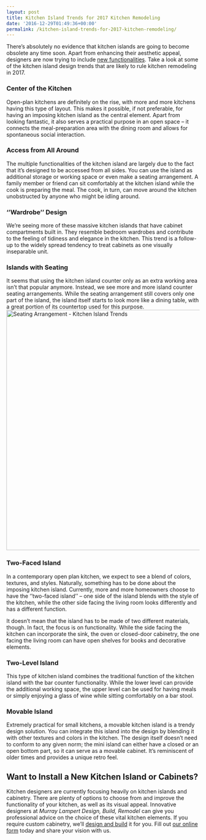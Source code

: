 ```yaml
---
layout: post
title: Kitchen Island Trends for 2017 Kitchen Remodeling
date: '2016-12-29T01:49:36+00:00'
permalink: /kitchen-island-trends-for-2017-kitchen-remodeling/
---
```

There’s absolutely no evidence that kitchen islands are going to become obsolete any time soon. Apart from enhancing their aesthetic appeal, designers are now trying to include <a href="http://murraylampert.com/smart-drawers-kitchen-remodeling-san-diego">new functionalities</a>. Take a look at some of the kitchen island design trends that are likely to rule kitchen remodeling in 2017.
<h3>Center of the Kitchen</h3>
Open-plan kitchens are definitely on the rise, with more and more kitchens having this type of layout. This makes it possible, if not preferable, for having an imposing kitchen island as the central element. Apart from looking fantastic, it also serves a practical purpose in an open space – it connects the meal-preparation area with the dining room and allows for spontaneous social interaction.
<h3>Access from All Around</h3>
The multiple functionalities of the kitchen island are largely due to the fact that it’s designed to be accessed from all sides. You can use the island as additional storage or working space or even make a seating arrangement. A family member or friend can sit comfortably at the kitchen island while the cook is preparing the meal. The cook, in turn, can move around the kitchen unobstructed by anyone who might be idling around.
<h3>‘’Wardrobe’’ Design</h3>
We’re seeing more of these massive kitchen islands that have cabinet compartments built in. They resemble bedroom wardrobes and contribute to the feeling of tidiness and elegance in the kitchen. This trend is a follow-up to the widely spread tendency to treat cabinets as one visually inseparable unit.
<h3>Islands with Seating</h3>
It seems that using the kitchen island counter only as an extra working area isn’t that popular anymore. Instead, we see more and more island counter seating arrangements. While the seating arrangement still covers only one part of the island, the island itself starts to look more like a dining table, with a great portion of its countertop used for this purpose.

<img class="aligncenter size-large wp-image-3197" src="http://murraylampert.com/wp-content/uploads/Seating-Arrangement-Kitchen-Island-Trends-1024x683.jpg" alt="Seating Arrangement - Kitchen Island Trends" width="940" height="627" />
<h3>Two-Faced Island</h3>
In a contemporary open plan kitchen, we expect to see a blend of colors, textures, and styles. Naturally, something has to be done about the imposing kitchen island. Currently, more and more homeowners choose to have the ‘’two-faced island’’ – one side of the island blends with the style of the kitchen, while the other side facing the living room looks differently and has a different function.

It doesn’t mean that the island has to be made of two different materials, though. In fact, the focus is on functionality. While the side facing the kitchen can incorporate the sink, the oven or closed-door cabinetry, the one facing the living room can have open shelves for books and decorative elements.
<h3>Two-Level Island</h3>
This type of kitchen island combines the traditional function of the kitchen island with the bar counter functionality. While the lower level can provide the additional working space, the upper level can be used for having meals or simply enjoying a glass of wine while sitting comfortably on a bar stool.
<h3>Movable Island</h3>
Extremely practical for small kitchens, a movable kitchen island is a trendy design solution. You can integrate this island into the design by blending it with other textures and colors in the kitchen. The design itself doesn’t need to conform to any given norm; the mini island can either have a closed or an open bottom part, so it can serve as a movable cabinet. It’s reminiscent of older times and provides a unique retro feel.
<h3></h3>
<h3></h3>
<h2>Want to Install a New Kitchen Island or Cabinets?</h2>
Kitchen designers are currently focusing heavily on kitchen islands and cabinetry. There are plenty of options to choose from and improve the functionality of your kitchen, as well as its visual appeal. Innovative designers at <em>Murray Lampert Design, Build, Remodel </em>can give you professional advice on the choice of these vital kitchen elements. If you require custom cabinetry, we’ll <a href="http://murraylampert.com/design-build-services-san-diego/">design and build</a> it for you. Fill out <a href="http://murraylampert.com/contact/">our online form</a> today and share your vision with us.

&nbsp;

&nbsp;
